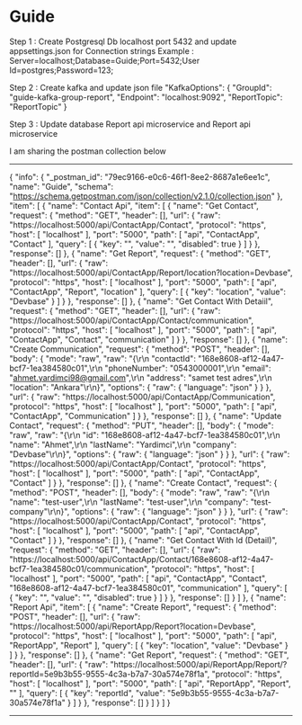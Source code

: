 # Guide

Step 1 : Create Postgresql Db localhost port 5432 and update appsettings.json for Connection strings
          Example : Server=localhost;Database=Guide;Port=5432;User Id=postgres;Password=123;
      
Step 2 : Create kafka and update json file 
          "KafkaOptions": {
              "GroupId": "guide-kafka-group-report",
              "Endpoint": "localhost:9092",
              "ReportTopic": "ReportTopic"
           }
           
Step 3 : Update database Report api microservice and Report api microservice


I am sharing the postman collection below

-----------------------------


{
	"info": {
		"_postman_id": "79ec9166-e0c6-46f1-8ee2-8687a1e6ee1c",
		"name": "Guide",
		"schema": "https://schema.getpostman.com/json/collection/v2.1.0/collection.json"
	},
	"item": [
		{
			"name": "Contact Api",
			"item": [
				{
					"name": "Get Contact",
					"request": {
						"method": "GET",
						"header": [],
						"url": {
							"raw": "https://localhost:5000/api/ContactApp/Contact",
							"protocol": "https",
							"host": [
								"localhost"
							],
							"port": "5000",
							"path": [
								"api",
								"ContactApp",
								"Contact"
							],
							"query": [
								{
									"key": "",
									"value": "",
									"disabled": true
								}
							]
						}
					},
					"response": []
				},
				{
					"name": "Get Report",
					"request": {
						"method": "GET",
						"header": [],
						"url": {
							"raw": "https://localhost:5000/api/ContactApp/Report/location?location=Devbase",
							"protocol": "https",
							"host": [
								"localhost"
							],
							"port": "5000",
							"path": [
								"api",
								"ContactApp",
								"Report",
								"location"
							],
							"query": [
								{
									"key": "location",
									"value": "Devbase"
								}
							]
						}
					},
					"response": []
				},
				{
					"name": "Get Contact With Detaiil",
					"request": {
						"method": "GET",
						"header": [],
						"url": {
							"raw": "https://localhost:5000/api/ContactApp/Contact/communication",
							"protocol": "https",
							"host": [
								"localhost"
							],
							"port": "5000",
							"path": [
								"api",
								"ContactApp",
								"Contact",
								"communication"
							]
						}
					},
					"response": []
				},
				{
					"name": "Create Communication",
					"request": {
						"method": "POST",
						"header": [],
						"body": {
							"mode": "raw",
							"raw": "{\r\n  \"contactId\": \"168e8608-af12-4a47-bcf7-1ea384580c01\",\r\n  \"phoneNumber\": \"0543000001\",\r\n  \"email\": \"ahmet.yardimci98@gmail.com\",\r\n  \"address\": \"samet test adres\",\r\n  \"location\": \"Ankara\"\r\n}",
							"options": {
								"raw": {
									"language": "json"
								}
							}
						},
						"url": {
							"raw": "https://localhost:5000/api/ContactApp/Communication",
							"protocol": "https",
							"host": [
								"localhost"
							],
							"port": "5000",
							"path": [
								"api",
								"ContactApp",
								"Communication"
							]
						}
					},
					"response": []
				},
				{
					"name": "Update Contact",
					"request": {
						"method": "PUT",
						"header": [],
						"body": {
							"mode": "raw",
							"raw": "{\r\n  \"id\": \"168e8608-af12-4a47-bcf7-1ea384580c01\",\r\n  \"name\": \"Ahmet\",\r\n  \"lastName\": \"Yardimci\",\r\n  \"company\": \"Devbase\"\r\n}",
							"options": {
								"raw": {
									"language": "json"
								}
							}
						},
						"url": {
							"raw": "https://localhost:5000/api/ContactApp/Contact",
							"protocol": "https",
							"host": [
								"localhost"
							],
							"port": "5000",
							"path": [
								"api",
								"ContactApp",
								"Contact"
							]
						}
					},
					"response": []
				},
				{
					"name": "Create Contact",
					"request": {
						"method": "POST",
						"header": [],
						"body": {
							"mode": "raw",
							"raw": "{\r\n  \"name\": \"test-user\",\r\n  \"lastName\": \"test-user\",\r\n  \"company\": \"test-company\"\r\n}",
							"options": {
								"raw": {
									"language": "json"
								}
							}
						},
						"url": {
							"raw": "https://localhost:5000/api/ContactApp/Contact",
							"protocol": "https",
							"host": [
								"localhost"
							],
							"port": "5000",
							"path": [
								"api",
								"ContactApp",
								"Contact"
							]
						}
					},
					"response": []
				},
				{
					"name": "Get Contact With Id (Detail)",
					"request": {
						"method": "GET",
						"header": [],
						"url": {
							"raw": "https://localhost:5000/api/ContactApp/Contact/168e8608-af12-4a47-bcf7-1ea384580c01/communication",
							"protocol": "https",
							"host": [
								"localhost"
							],
							"port": "5000",
							"path": [
								"api",
								"ContactApp",
								"Contact",
								"168e8608-af12-4a47-bcf7-1ea384580c01",
								"communication"
							],
							"query": [
								{
									"key": "",
									"value": "",
									"disabled": true
								}
							]
						}
					},
					"response": []
				}
			]
		},
		{
			"name": "Report Api",
			"item": [
				{
					"name": "Create Report",
					"request": {
						"method": "POST",
						"header": [],
						"url": {
							"raw": "https://localhost:5000/api/ReportApp/Report?location=Devbase",
							"protocol": "https",
							"host": [
								"localhost"
							],
							"port": "5000",
							"path": [
								"api",
								"ReportApp",
								"Report"
							],
							"query": [
								{
									"key": "location",
									"value": "Devbase"
								}
							]
						}
					},
					"response": []
				},
				{
					"name": "Get Report",
					"request": {
						"method": "GET",
						"header": [],
						"url": {
							"raw": "https://localhost:5000/api/ReportApp/Report/?reportId=5e9b3b55-9555-4c3a-b7a7-30a574e78f1a",
							"protocol": "https",
							"host": [
								"localhost"
							],
							"port": "5000",
							"path": [
								"api",
								"ReportApp",
								"Report",
								""
							],
							"query": [
								{
									"key": "reportId",
									"value": "5e9b3b55-9555-4c3a-b7a7-30a574e78f1a"
								}
							]
						}
					},
					"response": []
				}
			]
		}
	]
}



-----------------------------
